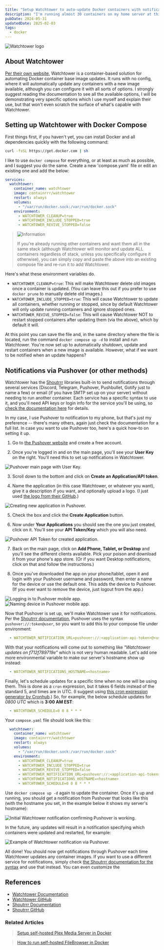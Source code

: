 ```yaml
---
title: "Setup Watchtower to auto-update Docker containers with notifications"
description: "I'm running almost 30 containers on my home server at this point, and I'm extremely lazy when it comes to updating them. Watchtower is a lightweight set-it-and-forget-it solution to auto-updating containers, and it even has built-in notifications. Here's how to set it up."
pubDate: 2024-05-31
updatedDate: 2025-02-03
tags:
  - docker
---
```


![Watchtower logo](../../img/blog/watchtower.png)

## About Watchtower

<a href="https://containrrr.dev/watchtower" target="_blank" data-umami-event="watchtower-notifications-site">Per their own website</a>, Watchtower is a container-based solution for automating Docker container base image updates. It runs with no config, where it will automatically update any containers with a new image available, although you can configure it with all sorts of options. I strongly suggest reading the documentation to see all the available options, I will be demonstrating very specific options which I use myself and explain their use, but that won't even scratch the surface of what's capable with Watchtower.

## Setting up Watchtower with Docker Compose

First things first, if you haven't yet, you can install Docker and all dependencies quickly with the following command:

```bash
curl -fsSL https://get.docker.com | sh
```

I like to use `docker compose` for everything, or at least as much as possible, and I suggest you do the same. Create a new 'compose.yaml` file or edit an existing one and add the below:

```yaml
services:
  watchtower:
    container_name: watchtower
    image: containrrr/watchtower
    restart: always
    volumes:
      - "/var/run/docker.sock:/var/run/docker.sock"
    environment:
      - WATCHTOWER_CLEANUP=true
      - WATCHTOWER_INCLUDE_STOPPED=true
      - WATCHTOWER_REVIVE_STOPPED=false
```
> <img src="/assets/info.svg" class="info" loading="lazy" decoding="async" alt="Information">
>
> If you're already running other containers and want them all in the same stack (although Watchtower will monitor and update ALL containers regardless of stack, unless you specifically configure it otherwise), you can simply copy and paste the above into an existing compose file and re-run it to add Watchtower.

Here's what these environment variables do.

- `WATCHTOWER_CLEANUP=true`: This will make Watchtower delete old images once a container is updated. (You can leave this out if you prefer to use `docker prune` to manually delete old images.)
- `WATCHTOWER_INCLUDE_STOPPED=true`: This will cause Watchtower to update all containers, whether running or stopped, since by default Watchtower will only update running containers and ignore stopped ones.
- `WATCHTOWER_REVIVE_STOPPED=false`: This will cause Watchtower NOT to restart stopped containers after updating them (via the above), which by default it will.

At this point you can save the file and, in the same directory where the file is located, run the command `docker compose up -d` to install and run Watchtower. You're now set up to automatically shutdown, update and restart containers when a new image is available. However, what if we want to be notified when an update happens?

## Notifications via Pushover (or other methods)

Watchtower has the <a href="https://github.com/containrrr/shoutrrr" target="_blank" data-umami-event="watchtower-notifications-shoutrrr-gh">Shoutrrr</a> libraries built-in to send notifications through several services (Discord, Telegram, Pushover, Pushbullet, Gotify just to name a few) or email (if you have SMTP set up on your server) without needing to run another container. Each service has a specific syntax to use it, and you'll need API keys or login info for the service you'll be using, so <a href="https://containrrr.dev/shoutrrr/v0.8/services/overview" target="_blank" data-umami-event="watchtower-notifications-shoutrrr-docs-services">check the documentation here</a> for details.

In my case, I use Pushover to notification to my phone, but that's just my preference -- there's many others, again just check the documentation for a full list. In case you want to use Pushover too, here's a quick how-to on setting it up.

1. Go to <a href="https://pushover.net" target="_blank" data-umami-event="watchtower-notifications-pushover">the Pushover website</a> and create a free account.

2. Once you're logged in and on the main page, you'll see your **User Key** on the right. You'll need this to set up notifications in Watchtower.

![Pushover main page with User Key.](../../img/blog/pushover1.png 'Pushover main page with User Key')

3. Scroll down to the bottom and click on **Create an Application/API token**.

4. Name the application (in this case Watchtower, or whatever you want), give it a description if you want, and optionally upload a logo. (I just used <a href="https://github.com/containrrr/watchtower/blob/main/logo.png" target="_blank">the logo from their GitHub</a>.)

![Creating new application in Pushover.](../../img/blog/pushover2.png 'Creating new application in Pushover')

5. Check the box and click the **Create Application** button.

6. Now under **Your Applications** you should see the one you just created, click on it. You'll see your **API Token/Key** which you will also need.

![Pushover API Token for created application.](../../img/blog/pushover3.png 'Pushover API Token for created application')

7. Back on the main page, click on **Add Phone, Tablet, or Desktop** and you'll see the different clients available. Pick your poison and download it from your phone's app store. (Or if you want Desktop notifications, click on that and follow the instructions.)

8. Once you've downloaded the app on your phone/tablet, open it and login with your Pushover username and password, then enter a name for the device or use the default one. This adds the device to Pushover. (If you ever want to remove the device, just logout from the app.)

![Logging in to Pushover mobile app.](../../img/blog/pushover4.jpg 'Logging in to Pushover mobile app')
![Naming device in Pushover mobile app.](../../img/blog/pushover5.jpg 'Naming device in Pushover mobile app')

Now that Pushover is set up, we'll make Watchtower use it for notifications. Per the <a href="https://containrrr.dev/shoutrrr/v0.8/services/pushover" target="_blank" data-umami-event="watchtower-notifications-shoutrrr-docs-pushover">Shoutrrr documentation</a>, Pushover uses the syntax `pushover://:token@user`, so you want to add this to your compose file under environment:

```yaml
  - WATCHTOWER_NOTIFICATION_URL=pushover://:<application-api-token>@<user-key>
```

With that your notifications will come out to something like *"Watchtower updates on f712f789719e"* which is not very human readable. Let's add one more environmental variable to make our server's hostname show up instead:

```yaml
  - WATCHTOWER_NOTIFICATIONS_HOSTNAME=<hostname>
```

Finally, let's schedule updates for a specific time when no one will be using them. This is done as a `cron` expression, but it takes 6 fields instead of the standard 5, and times are in UTC. (I suggest using <a href="https://crontab.cronhub.io" target="_blank" data-umami-event="watchtower-notifications-cronhub">this cron expression generator by Cronhub</a>.) So, for example, the below schedule updates for _0800 UTC_ which is **3:00 AM EST**:

```yaml
  - WATCHTOWER_SCHEDULE=0 0 8 * * *
```

Your `compose.yaml` file should look like this:

```yaml
  watchtower:
    container_name: watchtower
    image: containrrr/watchtower
    restart: always
    volumes:
      - "/var/run/docker.sock:/var/run/docker.sock"
    environment:
      - WATCHTOWER_CLEANUP=true
      - WATCHTOWER_INCLUDE_STOPPED=true
      - WATCHTOWER_REVIVE_STOPPED=false
      - WATCHTOWER_NOTIFICATION_URL=pushover://:<application-api-token>@<user-key>
      - WATCHTOWER_NOTIFICATIONS_HOSTNAME=<hostname>
      - WATCHTOWER_SCHEDULE=0 0 8 * * *
```

Use `docker compose up -d` again to update the container. Once it's up and running, you should get a notification from Pushover that looks like this (with the hostname you set, in the example below it shows my server's hostname):

![Initial Watchtower notification confirming Pushover is working.](../../img/blog/pushover6.jpg 'Initial Watchtower notification confirming Pushover is working')

In the future, any updates will result in a notification specifying which containers were updated and restarted, for example:

![Example of Watchtower notification via Pushover.](../../img/blog/pushover7.jpg 'Example of Watchtower notification via Pushover')

All done! You should now get notifications through Pushover each time Watchtower updates any container images. If you want to use a different service for notifications, simply check <a href="https://containrrr.dev/shoutrrr/v0.8/services/overview" target="_blank" data-umami-event="watchtower-notifications-shoutrrr-docs-services">the Shoutrrr documentation for the syntax</a> and use that instead. You can even customize the 

## References

- <a href="https://containrrr.dev/watchtower" target="_blank" data-umami-event="watchtower-notifications-docs">Watchtower Documentation</a>
- <a href="https://github.com/containrrr/watchtower" target="_blank" data-umami-event="watchtower-notifications-gh">Watchtower GitHub</a>
- <a href="https://containrrr.dev/shoutrrr" target="_blank" data-umami-event="watchtower-notifications-shoutrrr-docs">Shoutrrr Documentation</a>
- <a href="https://github.com/containrrr/shoutrrr" target="_blank" data-umami-event="watchtower-notifications-shoutrrr-gh">Shoutrrr GitHub</a>

### Related Articles

> <a href="/blog/setting-up-plex-in-docker/" data-umami-event="watchtower-notifications-">Setup self-hosted Plex Media Server in Docker</a>

> <a href="/blog/how-to-run-filebrowser-in-docker/" data-umami-event="watchtower-notifications-">How to run self-hosted FileBrowser in Docker</a>